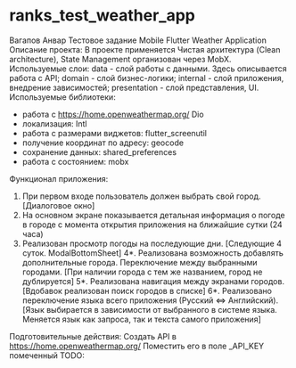 # ranks_test_weather_app

Вагапов Анвар
Тестовое задание Mobile Flutter Weather Application
Описание проекта: В проекте применяется Чистая архитектура (Clean architecture), State Management организован через MobX. Используемые слои:
data - слой работы с данными. Здесь описывается работа с API;
domain - слой бизнес-логики;
internal - слой приложения, внедрение зависимостей;
presentation - слой представления, UI.
Используемые библиотеки: 
- работа с https://home.openweathermap.org/ Dio
- локализация: Intl
- работа с размерами виджетов: flutter_screenutil
- получение координат по адресу: geocode
- сохранение данных: shared_preferences
- работа с состоянием: mobx

Функционал приложения:

1. При первом входе пользователь должен выбрать свой город. [Диалоговое окно]
2. На основном экране показывается детальная информация о погоде в городе с момента открытия приложения на ближайшие сутки (24 часа)
3. Реализован просмотр погоды на последующие дни. [Следующие 4 суток. ModalBottomSheet]
4*. Реализована возможность добавлять дополнительные города. Переключение между выбранными городами. [При наличии города с тем же названием, город не дублируется]
5*. Реализована навигация между экранами городов. [Вдобавок реализован поиск городов в списке]
6*. Реализовано переключение языка всего приложения (Русский <=> Английский). [Язык выбирается в зависимости от выбранного в системе языка. Меняется язык как запроса, так и текста самого приложения]

Подготовительные действия: Создать API в https://home.openweathermap.org/ Поместить его в поле _API_KEY помеченный TODO:

